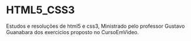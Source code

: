# HTML5_CSS3
 Estudos e resoluções de html5 e css3, Ministrado pelo professor Gustavo Guanabara dos exercicios proposto no CursoEmVideo.
